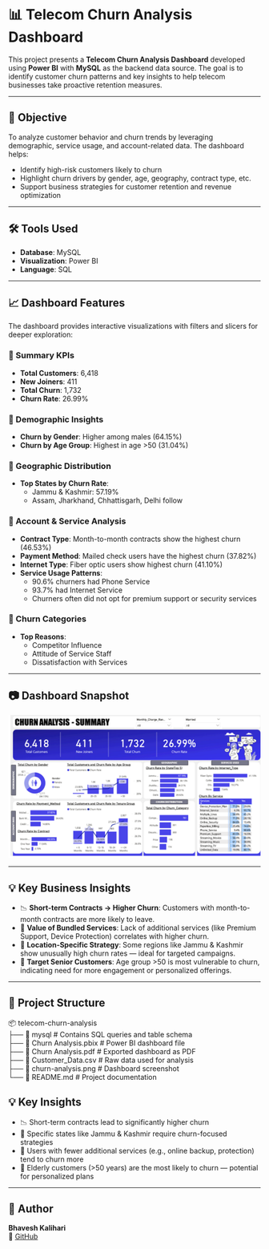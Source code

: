 # 📊 Telecom Churn Analysis Dashboard

This project presents a **Telecom Churn Analysis Dashboard** developed using **Power BI** with **MySQL** as the backend data source. The goal is to identify customer churn patterns and key insights to help telecom businesses take proactive retention measures.

---

## 🎯 Objective

To analyze customer behavior and churn trends by leveraging demographic, service usage, and account-related data. The dashboard helps:

- Identify high-risk customers likely to churn  
- Highlight churn drivers by gender, age, geography, contract type, etc.  
- Support business strategies for customer retention and revenue optimization  

---

## 🛠️ Tools Used

- **Database**: MySQL  
- **Visualization**: Power BI  
- **Language**: SQL  

---

## 📈 Dashboard Features

The dashboard provides interactive visualizations with filters and slicers for deeper exploration:

### 🔹 Summary KPIs
- **Total Customers**: 6,418  
- **New Joiners**: 411  
- **Total Churn**: 1,732  
- **Churn Rate**: 26.99%  

### 🔹 Demographic Insights
- **Churn by Gender**: Higher among males (64.15%)  
- **Churn by Age Group**: Highest in age >50 (31.04%)  

### 🔹 Geographic Distribution
- **Top States by Churn Rate**:
  - Jammu & Kashmir: 57.19%
  - Assam, Jharkhand, Chhattisgarh, Delhi follow

### 🔹 Account & Service Analysis
- **Contract Type**: Month-to-month contracts show the highest churn (46.53%)  
- **Payment Method**: Mailed check users have the highest churn (37.82%)  
- **Internet Type**: Fiber optic users show highest churn (41.10%)  
- **Service Usage Patterns**:  
  - 90.6% churners had Phone Service  
  - 93.7% had Internet Service  
  - Churners often did not opt for premium support or security services

### 🔹 Churn Categories
- **Top Reasons**:
  - Competitor Influence
  - Attitude of Service Staff
  - Dissatisfaction with Services

---

## 📷 Dashboard Snapshot

![Churn Dashboard](./churn-analysis.png)

---

## 💡 Key Business Insights

- 📉 **Short-term Contracts → Higher Churn**: Customers with month-to-month contracts are more likely to leave.
- 🔐 **Value of Bundled Services**: Lack of additional services (like Premium Support, Device Protection) correlates with higher churn.
- 📍 **Location-Specific Strategy**: Some regions like Jammu & Kashmir show unusually high churn rates — ideal for targeted campaigns.
- 🎯 **Target Senior Customers**: Age group >50 is most vulnerable to churn, indicating need for more engagement or personalized offerings.

---

## 📁 Project Structure

📦 telecom-churn-analysis  
├── 📁 mysql # Contains SQL queries and table schema  
├── 📄 Churn Analysis.pbix # Power BI dashboard file  
├── 📄 Churn Analysis.pdf # Exported dashboard as PDF  
├── 📄 Customer_Data.csv # Raw data used for analysis  
├── 📄 churn-analysis.png # Dashboard screenshot  
└── 📄 README.md # Project documentation  

## 💡 Key Insights

- 📉 Short-term contracts lead to significantly higher churn
- 📍 Specific states like Jammu & Kashmir require churn-focused strategies
- 💼 Users with fewer additional services (e.g., online backup, protection) tend to churn more
- 👥 Elderly customers (>50 years) are the most likely to churn — potential for personalized plans

---

## 👤 Author

**Bhavesh Kalihari**  
📎 [GitHub](https://github.com/STAAR13)


